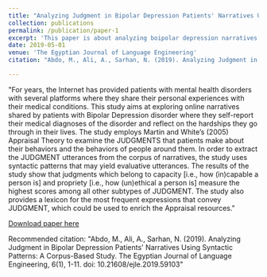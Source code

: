 ```yaml
---
title: "Analyzing Judgment in Bipolar Depression Patients' Narratives Using Syntactic Patterns: A Corpus-Based Study"
collection: publications
permalink: /publication/paper-1
excerpt: 'This paper is about analyzing boipolar depression narratives in light of Appraisal Theory (2005).'
date: 2019-05-01
venue: 'The Egyptian Journal of Language Engineering'
citation: "Abdo, M., Ali, A., Sarhan, N. (2019). Analyzing Judgment in Bipolar Depression Patients' Narratives Using Syntactic Patterns: A Corpus-Based Study. The Egyptian Journal of Language Engineering, 6(1), 1-11. doi: 10.21608/ejle.2019.59103"

---
```

"For years, the Internet has provided patients with mental health disorders with several platforms where they share their personal experiences with their medical conditions. This study aims at exploring online narratives shared by patients with Bipolar Depression disorder where they self-report their medical diagnoses of the disorder and reflect on the hardships they go through in their lives. The study employs Martin and White’s (2005) Appraisal Theory to examine the JUDGMENTS that patients make about their behaviors and the behaviors of people around them. In order to extract the JUDGMENT utterances from the corpus of narratives, the study uses syntactic patterns that may yield evaluative utterances. The results of the study show that judgments which belong to capacity [i.e., how (in)capable a person is] and propriety [i.e., how (un)ethical a person is] measure the highest scores among all other subtypes of JUDGMENT. The study also provides a lexicon for the most frequent expressions that convey JUDGMENT, which could be used to enrich the Appraisal resources."

[Download paper here](https://journals.ekb.eg/article_59103_a4b56afb7724e0112ecea83c5cf8a7ca.pdf)

Recommended citation: "Abdo, M., Ali, A., Sarhan, N. (2019). Analyzing Judgment in Bipolar Depression Patients' Narratives Using Syntactic Patterns: A Corpus-Based Study. The Egyptian Journal of Language Engineering, 6(1), 1-11. doi: 10.21608/ejle.2019.59103"
